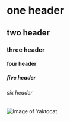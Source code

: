 # one header
## two header
### three header
#### four header
##### five header
###### six header

![Image of Yaktocat](https://octodex.github.com/images/yaktocat.png)
